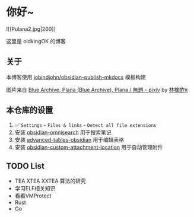 # 你好~

![[Pulana2.jpg|200]]

这里是 oldkingOK 的博客

## 关于

本博客使用 [jobindjohn/obsidian-publish-mkdocs](https://github.com/jobindjohn/obsidian-publish-mkdocs) 模板构建

图片来自 [Blue Archive, Plana (Blue Archive), Plana / 無題 - pixiv](https://www.pixiv.net/en/artworks/115017109) by [林檎酢π](https://www.pixiv.net/en/users/101974506)

## 本仓库的设置

1. ✅ `Settings` - `Files & links` - `Detect all file extensions` 
2. 安装 [obsidian-omnisearch](https://github.com/scambier/obsidian-omnisearch) 用于搜索笔记
3. 安装 [advanced-tables-obsidian](https://github.com/tgrosinger/advanced-tables-obsidian) 用于编辑表格
4. 安装 [obsidian-custom-attachment-location](https://github.com/RainCat1998/obsidian-custom-attachment-location) 用于自动管理附件

## TODO List

- TEA XTEA XXTEA 算法的研究
- 学习ELF相关知识
- 看看VMProtect
- Rust
- Go